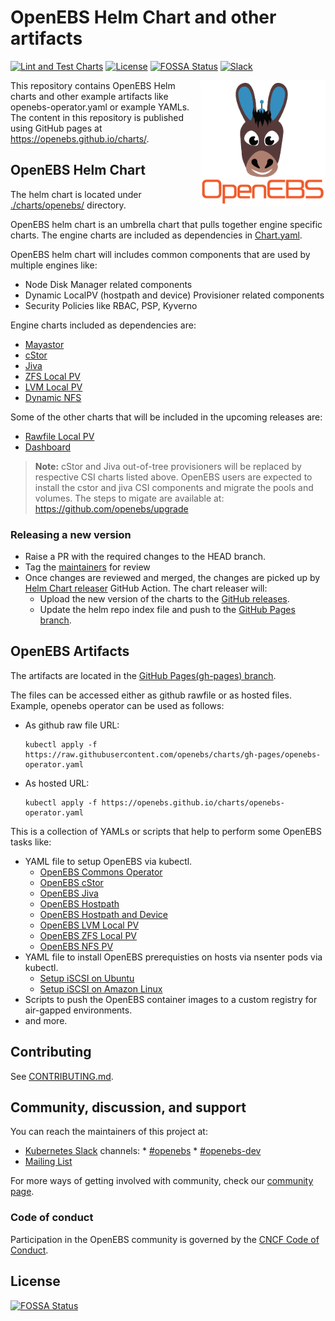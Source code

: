 # OpenEBS Helm Chart and other artifacts

[![Lint and Test Charts](https://github.com/openebs/charts/workflows/Lint%20and%20Test%20Charts/badge.svg?branch=main)](https://github.com/openebs/charts/actions)
[![License](https://img.shields.io/badge/License-Apache%202.0-blue.svg)](https://opensource.org/licenses/Apache-2.0)
[![FOSSA Status](https://app.fossa.com/api/projects/git%2Bgithub.com%2Fopenebs%2Fcharts.svg?type=shield)](https://app.fossa.com/projects/git%2Bgithub.com%2Fopenebs%2Fcharts?ref=badge_shield)
[![Slack](https://img.shields.io/badge/chat!!!-slack-ff1493.svg?style=flat-square)](https://kubernetes.slack.com/messages/openebs)


<img width="200" align="right" alt="OpenEBS Logo" src="https://raw.githubusercontent.com/cncf/artwork/HEAD/projects/openebs/stacked/color/openebs-stacked-color.png" xmlns="http://www.w3.org/1999/html">


This repository contains OpenEBS Helm charts and other example artifacts like openebs-operator.yaml or example YAMLs. The content in this repository is published using GitHub pages at https://openebs.github.io/charts/. 

## OpenEBS Helm Chart

The helm chart is located under [./charts/openebs/](./charts/openebs/) directory. 

OpenEBS helm chart is an umbrella chart that pulls together engine specific charts. The engine charts are included as dependencies in [Chart.yaml](charts/openebs/Chart.yaml).

OpenEBS helm chart will includes common components that are used by multiple engines like:
- Node Disk Manager related components
- Dynamic LocalPV (hostpath and device) Provisioner related components
- Security Policies like RBAC, PSP, Kyverno 

Engine charts included as dependencies are:
- [Mayastor](https://github.com/openebs/mayastor-extensions/tree/v2.0.1/chart)
- [cStor](https://github.com/openebs/cstor-operators/tree/HEAD/deploy/helm/charts)
- [Jiva](https://github.com/openebs/jiva-operator/tree/HEAD/deploy/helm/charts)
- [ZFS Local PV](https://github.com/openebs/zfs-localpv/tree/HEAD/deploy/helm/charts)
- [LVM Local PV](https://github.com/openebs/lvm-localpv/tree/HEAD/deploy/helm/charts)
- [Dynamic NFS](https://github.com/openebs/dynamic-nfs-provisioner/tree/develop/deploy/helm/charts)

Some of the other charts that will be included in the upcoming releases are:
- [Rawfile Local PV](https://github.com/openebs/rawfile-localpv/tree/HEAD/deploy/charts/rawfile-csi)
- [Dashboard](https://github.com/openebs/monitoring/tree/develop/deploy/charts/openebs-monitoring)

> **Note:** cStor and Jiva out-of-tree provisioners will be replaced by respective CSI charts listed above. OpenEBS users are expected to install the cstor and jiva CSI components and migrate the pools and volumes. The steps to migate are available at: https://github.com/openebs/upgrade

### Releasing a new version 

- Raise a PR with the required changes to the HEAD branch. 
- Tag the [maintainers](./MAINTAINERS) for review
- Once changes are reviewed and merged, the changes are picked up by [Helm Chart releaser](https://github.com/helm/chart-releaser-action) GitHub Action. The chart releaser will: 
  - Upload the new version of the charts to the [GitHub releases](https://github.com/openebs/charts/releases).
  - Update the helm repo index file and push to the [GitHub Pages branch](https://github.com/openebs/charts/tree/gh-pages).


## OpenEBS Artifacts

The artifacts are located in the [GitHub Pages(gh-pages) branch](https://github.com/openebs/charts/tree/gh-pages).

The files can be accessed either as github rawfile or as hosted files. Example, openebs operator can be used as follows:
- As github raw file URL:
  ```
  kubectl apply -f https://raw.githubusercontent.com/openebs/charts/gh-pages/openebs-operator.yaml
  ```
- As hosted URL:
  ```
  kubectl apply -f https://openebs.github.io/charts/openebs-operator.yaml
  ```

This is a collection of YAMLs or scripts that help to perform some OpenEBS tasks like:
- YAML file to setup OpenEBS via kubectl.
  - [OpenEBS Commons Operator](https://github.com/openebs/charts/blob/gh-pages/openebs-operator.yaml)
  - [OpenEBS cStor](https://github.com/openebs/charts/blob/gh-pages/cstor-operator.yaml)
  - [OpenEBS Jiva](https://github.com/openebs/charts/blob/gh-pages/jiva-operator.yaml)
  - [OpenEBS Hostpath](https://github.com/openebs/charts/blob/gh-pages/hostpath-operator.yaml) 
  - [OpenEBS Hostpath and Device](https://github.com/openebs/charts/blob/gh-pages/openebs-operator-lite.yaml)
  - [OpenEBS LVM Local PV](https://github.com/openebs/charts/blob/gh-pages/lvm-operator.yaml)
  - [OpenEBS ZFS Local PV](https://github.com/openebs/charts/blob/gh-pages/zfs-operator.yaml)
  - [OpenEBS NFS PV](https://github.com/openebs/charts/blob/gh-pages/nfs-operator.yaml)
- YAML file to install OpenEBS prerequisties on hosts via nsenter pods via kubectl.
  - [Setup iSCSI on Ubuntu](https://github.com/openebs/charts/blob/gh-pages/openebs-ubuntu-setup.yaml)
  - [Setup iSCSI on Amazon Linux](https://github.com/openebs/charts/blob/gh-pages/openebs-amazonlinux-setup.yaml)
- Scripts to push the OpenEBS container images to a custom registry for air-gapped environments. 
- and more. 


## Contributing

See [CONTRIBUTING.md](./CONTRIBUTING.md).

## Community, discussion, and support

You can reach the maintainers of this project at:

- [Kubernetes Slack](http://slack.k8s.io/) channels: 
      * [#openebs](https://kubernetes.slack.com/messages/openebs/)
      * [#openebs-dev](https://kubernetes.slack.com/messages/openebs-dev/)
- [Mailing List](https://lists.cncf.io/g/cncf-openebs-users)

For more ways of getting involved with community, check our [community page](https://github.com/openebs/openebs/tree/HEAD/community).

### Code of conduct

Participation in the OpenEBS community is governed by the [CNCF Code of Conduct](./CODE-OF-CONDUCT.md).



## License

[![FOSSA Status](https://app.fossa.com/api/projects/git%2Bgithub.com%2Fopenebs%2Fcharts.svg?type=large)](https://app.fossa.com/projects/git%2Bgithub.com%2Fopenebs%2Fcharts?ref=badge_large)
